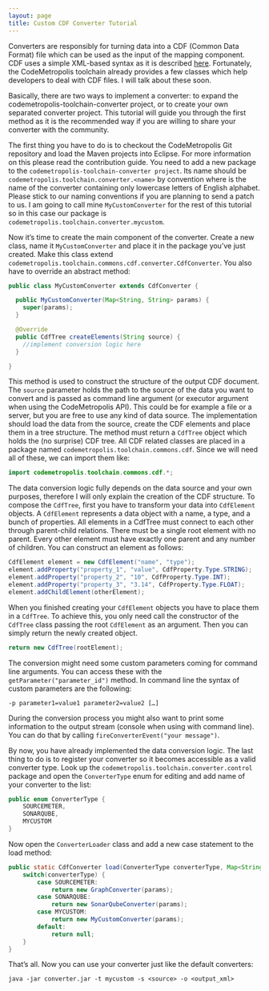 ```yaml
---
layout: page
title: Custom CDF Converter Tutorial
---
```


Converters are responsibly for turning data into a CDF (Common Data Format) file which can be used as the input of the mapping component. CDF uses a simple XML-based syntax as it is described [here][ct]. Fortunately, the CodeMetropolis toolchain already provides a few classes which help developers to deal with CDF files. I will talk about these soon.

Basically, there are two ways to implement a converter: to expand the codemetropolis-toolchain-converter project, or to create your own separated converter project. This tutorial will guide you through the first method as it is the recommended way if you are willing to share your converter with the community.

The first thing you have to do is to checkout the CodeMetropolis Git repository and load the Maven projects into Eclipse. For more information on this please read the contribution guide. You need to add a new package to the `codemetropolis-toolchain-converter project`. Its name should be `codemetropolis.toolchain.converter.<name>` by convention where <name> is the name of the converter containing only lowercase letters of English alphabet. Please stick to our naming conventions if you are planning to send a patch to us. I am going to call mine `MyCustomConverter` for the rest of this tutorial so in this case our package is `codemetropolis.toolchain.converter.mycustom`.

Now it’s time to create the main component of the converter. Create a new class, name it `MyCustomConverter` and place it in the package you’ve just created. Make this class extend `codemetropolis.toolchain.commons.cdf.converter.CdfConverter`. You also have to override an abstract method:

```java
public class MyCustomConverter extends CdfConverter {

  public MyCustomConverter(Map<String, String> params) {
    super(params);
  }

  @Override
  public CdfTree createElements(String source) {
    //implement conversion logic here
  }

}
```

This method is used to construct the structure of the output CDF document. The `source` parameter holds the path to the source of the data you want to convert and is passed as command line argument (or executor argument when using the CodeMetropolis API). This could be for example a file or a server, but you are free to use any kind of data source. The implementation should load the data from the source, create the CDF elements and place them in a tree structure. The method must return a `CdfTree` object which holds the (no surprise) CDF tree. All CDF related classes are placed in a package named `codemetropolis.toolchain.commons.cdf`. Since we will need all of these, we can import them like:

```java
import codemetropolis.toolchain.commons.cdf.*;
```

The data conversion logic fully depends on the data source and your own purposes, therefore I will only explain the creation of the CDF structure. To compose the `CdfTree`, first you have to transform your data into `CdfElement` objects. A `CdfElement` represents a data object with a name, a type, and a bunch of properties. All elements in a CdfTree must connect to each other through parent-child relations. There must be a single root element with no parent. Every other element must have exactly one parent and any number of children. You can construct an element as follows:

```java
CdfElement element = new CdfElement("name", "type");
element.addProperty("property_1", "value", CdfProperty.Type.STRING);
element.addProperty("property_2", "10", CdfProperty.Type.INT);
element.addProperty("property_3", "3.14", CdfProperty.Type.FLOAT);
element.addChildElement(otherElement);
```

When you finished creating your `CdfElement` objects you have to place them in a `CdfTree`. To achieve this, you only need call the constructor of the `CdfTree` class passing the root `CdfElement` as an argument. Then you can simply return the newly created object.

```java
return new CdfTree(rootElement);
```

The conversion might need some custom parameters coming for command line arguments. You can access these with the `getParameter("parameter_id")` method. In command line the syntax of custom parameters are the following:

`-p parameter1=value1 parameter2=value2 […]`

During the conversion process you might also want to print some information to the output stream (console when using with command line). You can do that by calling `fireConverterEvent("your message")`.

By now, you have already implemented the data conversion logic. The last thing to do is to register your converter so it becomes accessible as a valid converter type. Look up the `codemetropolis.toolchain.converter.control` package and open the `ConverterType` enum for editing and add name of your converter to the list:

```java
public enum ConverterType {
	SOURCEMETER,
	SONARQUBE,
	MYCUSTOM
}
```

Now open the `ConverterLoader` class and add a new case statement to the load method:

```java
public static CdfConverter load(ConverterType converterType, Map<String, String> params) {
	switch(converterType) {
		case SOURCEMETER:
			return new GraphConverter(params);
		case SONARQUBE:
			return new SonarQubeConverter(params);
		case MYCUSTOM:
			return new MyCustomConverter(params);
		default:
			return null;
	}
}
```

That’s all. Now you can use your converter just like the default converters:

`java -jar converter.jar -t mycustom -s <source> -o <output_xml>`

[ct]: toolchain/converter.md
